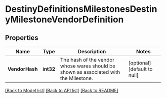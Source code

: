 # DestinyDefinitionsMilestonesDestinyMilestoneVendorDefinition

## Properties
Name | Type | Description | Notes
------------ | ------------- | ------------- | -------------
**VendorHash** | **int32** | The hash of the vendor whose wares should be shown as associated with the Milestone. | [optional] [default to null]

[[Back to Model list]](../README.md#documentation-for-models) [[Back to API list]](../README.md#documentation-for-api-endpoints) [[Back to README]](../README.md)


